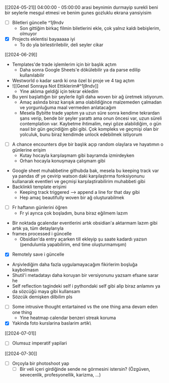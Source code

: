 [[2024-05-21]] 04:00:00 - 05:00:00 arasi beynimin durmayip surekli beni bir seylerle mesgul etmesi ve benim gunes gozluklu ekrana yansiyisim
- [ ] Biletleri güncelle ^1j9ndv
	- Son gittiğim birkaç filmin biletlerini ekle, çok yalnız kaldı bebişlerim, olmuyor
- [x] Projects eklentisi bayaaaaa iyi
	- To do yla birlestirilebilir, deli seyler cikar


[[2024-06-29]]
- Templates'de trade işlemlerim için bir başlık açtım
	- Daha sonra Google Sheets'e dökülebilir ya da parse edilip kullanılabilir
- Westworld o kadar sardı ki ona özel bi proje ve 4 tag açtım
- ![[Genel Sonraya Not Ettiklerim#^1j9ndv]]
	- Yine aklıma geldiği için tekrar ekledim
- Bu yeni başlattığın bir şeylerle ilgili daha woven bir ağ üretmek istiyorum.
	- Amaç aslında biraz karışık ama olabildiğince malzemeden çalmadan ve yorgunluğuma maal vermeden anlatacağım
	- Mesela Bybitte trade yaptım ya uzun süre sonra kendime tekrardan şans verip, bende bir şeyler yarattı ama onun öncesi var, uzun süreli contemplation var. Kaybetme ihtimalim, neyi göze alabildiğim, o gün nasıl bir gün geçirdiğim gibi gibi. Çok kompleks ve geçmişi olan bir yolculuk, bunu biraz kendimde unlock edebilmek istiyorum
-  [ ] A chance encounters diye bir başlık açıp random olaylara ve hayatımın o günlerine erişim
	- Kutay hocayla karşılaşmam gibi bayramda izmirdeyken
	- Orhan hocayla konuşmaya çalışmam gibi
- Google sheet muhabbetine githubda bak, mesela bu keeping track var ya pandas df ye çevirip watson daki karşılaştırma fonksiyonunu kullanarak eventleri ve geçmişi karşılaştirabilirim muhabbeti gibi
- Backlinkli template erişimi
	- Keeping track triggered --> append a line for that day gibi
	- Hep amaç beautifully woven bir ağ oluşturabilmek
- [ ] Fr haftanın günlerini öğren
	- Fr yi ayrıca çok boşladım, buna biraz eğilmem lazım
- Bir noktada gcalendar eventlerini artık obsidian'a aktarmam lazım gibi artık ya, tüm detaylarıyla
- frames processed i güncelle
	- Obsidian'da entry açarken till ekleyip şu saate kadardı yazsın (pendulumla yapabilirim, end time oluşturmamışım)
- [x] Remotely save i güncelle
- Arşivlediğim daha fazla uygulamayacağım fikirlerim boşluğa kaybolmasın
- Shutil'i metadatayı daha koruyan bir versiyonunu yazsam efsane sarar he
- Self reflection tagindeki self i pythondaki self gibi alip biraz anlamını ya da sözcüğü maya gibi kullansam
- Sözcük demişken dilbilim pls
- [ ] Some intrusive thought entartained vs the one thing ama devam eden one thing
	- Yine heatmap calendar benzeri streak koruma
- [x] Yakinda foto kurslarina baslarim artik\

[[2024-07-01]]
-  [ ] Olumsuz imperatif yapilari

[[2024-07-30]]
- [ ] Orçoyla bir photoshoot yap
	- [ ] Bir veli içeri girdiğinde sende ne görmesini istersin? (Özgüven, sevecenlik, profesyonellik, karizma, ...)
